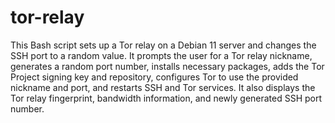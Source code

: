 # tor-relay

This Bash script sets up a Tor relay on a Debian 11 server and changes the SSH port to a random value. It prompts the user for a Tor relay nickname, generates a random port number, installs necessary packages, adds the Tor Project signing key and repository, configures Tor to use the provided nickname and port, and restarts SSH and Tor services. It also displays the Tor relay fingerprint, bandwidth information, and newly generated SSH port number.
